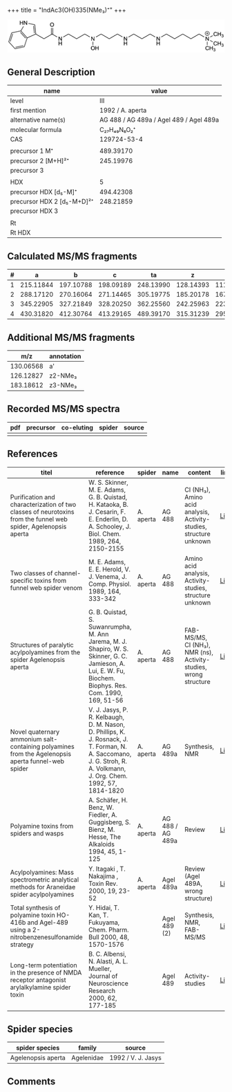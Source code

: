 +++
title = "IndAc3(OH)335(NMe₃)⁺"
+++

![](/img/IndAc3(OH)335(NMe3).png)

## General Description

| name                       | value                                   |
|----------------------------|-----------------------------------------|
| level                      | III                                     |
| first mention              | 1992 / A. aperta                        |
| alternative name(s)        | AG 488 / AG 489a / Agel 489 / Agel 489a |
| molecular formula          | C₂₇H₄₉N₆O₂⁺                             |
| CAS                        | 129724-53-4                             |
|                            |                                         |
| precursor 1 M⁺             | 489.39170                               |
| precursor 2 [M+H]²⁺        | 245.19976                               |
| precursor 3                |                                         |
|                            |                                         |
| HDX                        | 5                                       |
| precursor HDX   [d₅-M]⁺    | 494.42308                               |
| precursor HDX 2 [d₅-M+D]²⁺ | 248.21859                               |
| precursor HDX 3            |                                         |
|                            |                                         |
| Rt                         |                                         |
| Rt HDX                     |                                         |

## Calculated MS/MS fragments

| # | a         | b         | c         | ta        | z         | y         | tz        |
|---|-----------|-----------|-----------|-----------|-----------|-----------|-----------|
| 1 | 215.11844 | 197.10788 | 198.09189 | 248.13990 | 128.14393 | 111.11738 | 146.17830 |
| 2 | 288.17120 | 270.16064 | 271.14465 | 305.19775 | 185.20178 | 167.16740 | 203.23615 |
| 3 | 345.22905 | 327.21849 | 328.20250 | 362.25560 | 242.25963 | 223.21743 | 276.28891 |
| 4 | 430.31820 | 412.30764 | 413.29165 | 489.39170 | 315.31239 | 295.26236 | 333.34676 |

## Additional MS/MS fragments

| m/z       | annotation |
|-----------|------------|
| 130.06568 | a'         |
| 126.12827 | z2-NMe₃    |
| 183.18612 | z3-NMe₃    |

## Recorded MS/MS spectra

| pdf | precursor | co-eluting | spider    | source                              |
|-----|-----------|------------|-----------|-------------------------------------|
|     |           |            |           |                                     |

## References

| titel                                                                                                          | reference                                                                                                                                                           | spider    | name             | content                                                            | link                                                                                                                     |
|----------------------------------------------------------------------------------------------------------------|---------------------------------------------------------------------------------------------------------------------------------------------------------------------|-----------|------------------|--------------------------------------------------------------------|--------------------------------------------------------------------------------------------------------------------------|
| Purification and characterization of two classes of neurotoxins from the funnel web spider, Agelenopsis aperta | W. S. Skinner, M. E. Adams, G. B. Quistad, H. Kataoka, B. J. Cesarin, F. E. Enderlin, D. A. Schooley, J. Biol. Chem. 1989, 264, 2150-2155                           | A. aperta | AG 488           | CI (NH₃), Amino acid analysis, Activity-studies, structure unknown | [Link](http://www.jbc.org/content/264/4/2150)                                                                            |
| Two classes of channel-specific toxins from funnel web spider venom                                            | M. E. Adams, E. E. Herold, V. J. Venema, J. Comp. Physiol. 1989, 164, 333-342                                                                                       | A. aperta | AG 488           | Amino acid analysis, Activity-studies, structure unknown           | [Link](https://link.springer.com/article/10.1007/BF00612993)                                                             |
| Structures of paralytic acylpolyamines from the spider Agelenopsis aperta                                      | G. B. Quistad, S. Suwanrumpha, M. Ann Jarema, M. J. Shapiro, W. S. Skinner, G. C. Jamieson, A. Lui, E. W. Fu, Biochem. Biophys. Res. Com. 1990, 169, 51-56          | A. aperta | AG 488           | FAB-MS/MS, CI (NH₃), NMR (ns), Activity-studies, wrong structure   | [Link](https://www.sciencedirect.com/science/article/pii/0006291X9091431Q)                                               |
| Novel quaternary ammonium salt-containing polyamines from the Agelenopsis aperta funnel-web spider             | V. J. Jasys, P. R. Kelbaugh, D. M. Nason, D. Phillips, K. J. Rosnack, J. T. Forman, N. A. Saccomano, J. G. Stroh, R. A. Volkmann, J. Org. Chem. 1992, 57, 1814-1820 | A. aperta | AG 489a          | Synthesis, NMR                                                     | [Link](https://pubs.acs.org/doi/abs/10.1021/jo00032a039)                                                                 |
| Polyamine toxins from spiders and wasps                                                                        | A. Schäfer, H. Benz, W. Fiedler, A. Guggisberg, S. Bienz, M. Hesse, The Alkaloids 1994, 45, 1-125                                                                   | A. aperta | AG 488 / AG 489a | Review                                                             | [Link](https://www.sciencedirect.com/science/article/pii/S009995980860276X)                                              |
| Acylpolyamines: Mass spectrometric analytical methods for Araneidae spider acylpolyamines                      | Y. Itagaki , T. Nakajima , Toxin Rev. 2000, 19, 23-52                                                                                                               | A. aperta | Agel 489a        | Review (Agel 489A, wrong structure)                                | [Link](https://www.tandfonline.com/doi/abs/10.1081/TXR-100100314)                                                        |
| Total synthesis of polyamine toxin HO-416b and Agel-489 using a 2-nitrobenzenesulfonamide strategy             | Y. Hidai, T. Kan, T. Fukuyama, Chem. Pharm. Bull 2000, 48, 1570-1576                                                                                                |           | Agel 489 (2)     | Synthesis, NMR, FAB-MS/MS                                          | [Link](https://www.jstage.jst.go.jp/article/cpb1958/48/10/48_10_1570/_article)                                           |
| Long-term potentiation in the presence of NMDA receptor antagonist arylalkylamine spider toxin                 | B. C. Albensi, N. Alasti, A. L. Mueller, Journal of Neuroscience Research 2000, 62, 177-185                                                                         |           | Agel 489         | Activity-studies                                                   | [Link](https://onlinelibrary.wiley.com/doi/abs/10.1002/1097-4547%2820001015%2962%3A2%3C177%3A%3AAID-JNR3%3E3.0.CO%3B2-D) |

## Spider species

| spider species     | family     | source             |
|--------------------|------------|--------------------|
| Agelenopsis aperta | Agelenidae | 1992 / V. J. Jasys |

## Comments